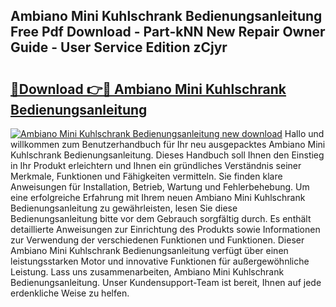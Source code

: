 ## Ambiano Mini Kuhlschrank Bedienungsanleitung Free Pdf Download - Part-kNN New Repair Owner Guide - User Service Edition zCjyr

# <h2><a href="http://df4b2c8.blite.top/?on=Ambiano+Mini+Kuhlschrank+Bedienungsanleitung">🔗Download 👉🔴 Ambiano Mini Kuhlschrank Bedienungsanleitung</a></h2>

[![Ambiano Mini Kuhlschrank Bedienungsanleitung new download](https://i.imgur.com/lujVjoI.png)](http://df4b2c8.blite.top/?on=Ambiano+Mini+Kuhlschrank+Bedienungsanleitung)
Hallo und willkommen zum Benutzerhandbuch für Ihr neu ausgepacktes Ambiano Mini Kuhlschrank Bedienungsanleitung. Dieses Handbuch soll Ihnen den Einstieg in Ihr Produkt erleichtern und Ihnen ein gründliches Verständnis seiner Merkmale, Funktionen und Fähigkeiten vermitteln. Sie finden klare Anweisungen für Installation, Betrieb, Wartung und Fehlerbehebung. Um eine erfolgreiche Erfahrung mit Ihrem neuen Ambiano Mini Kuhlschrank Bedienungsanleitung zu gewährleisten, lesen Sie diese Bedienungsanleitung bitte vor dem Gebrauch sorgfältig durch. Es enthält detaillierte Anweisungen zur Einrichtung des Produkts sowie Informationen zur Verwendung der verschiedenen Funktionen und Funktionen. Dieser Ambiano Mini Kuhlschrank Bedienungsanleitung verfügt über einen leistungsstarken Motor und innovative Funktionen für außergewöhnliche Leistung. Lass uns zusammenarbeiten, Ambiano Mini Kuhlschrank Bedienungsanleitung. Unser Kundensupport-Team ist bereit, Ihnen auf jede erdenkliche Weise zu helfen.
